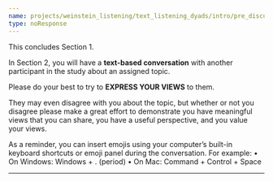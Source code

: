 ```yaml
---
name: projects/weinstein_listening/text_listening_dyads/intro/pre_discussion_instructions_sharing.md
type: noResponse
---
```


This concludes Section 1.

In Section 2, you will have a **text-based conversation** with another participant in the study about an assigned topic.

Please do your best to try to **EXPRESS YOUR VIEWS** to them.

They may even disagree with you about the topic, but whether or not you disagree please make a great effort to demonstrate you have meaningful views that you can share, you have a useful perspective, and you value your views.

As a reminder, you can insert emojis using your computer’s built-in keyboard shortcuts or emoji panel during the conversation.
For example:
• On Windows: Windows + . (period)
• On Mac: Command + Control + Space

---
